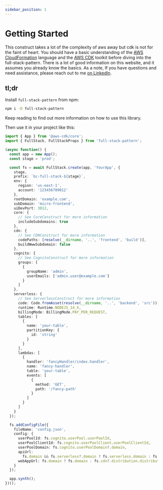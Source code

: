 ```yaml
---
sidebar_position: 1
---
```


# Getting Started

This construct takes a lot of the complexity of aws away but cdk is not for the faint of heart. You should have a basic understanding of the [AWS CloudFormation](https://aws.amazon.com/cloudformation/) language and the [AWS CDK](https://aws.amazon.com/cdk/) toolkit before diving into the full-stack-pattern. There is a lot of good information on this website, and it assumes you already know the basics. As a note, If you have questions and need assistance, please reach out to me [on LinkedIn](https://www.linkedin.com/in/matthew-keil/).

## tl;dr

Install `full-stack-pattern` from npm:

```bash
npm i -D full-stack-pattern
```

Keep reading to find out more information on how to use this library.

Then use it in your project like this:

```typescript
import { App } from '@aws-cdk/core';
import { FullStack, FullStackProps } from 'full-stack-pattern';

(async function() {
  const app = new App();
  const stage = 'prod';

  const fs = await FullStack.create(app, 'YourApp', {
    stage,
    prefix: `bc-full-stack-${stage}`,
    env: {
      region: 'us-east-1',
      account: '123456789012'
    },
    rootDomain: 'example.com',
    subDomain: 'micro-frontend',
    uiDevPort: 3012,
    core: {
      // See CoreConstruct for more information
      includeSubdomains: true
    },
    cdn: {
      // See CDNConstruct for more information
      codePaths: [resolve(__dirname, '..', 'frontend', 'build')],
      buildWwwSubdomain: false
    },
    cognito: {
      // See CognitoConstruct for more information
      groups: [
        {
          groupName: 'admin',
          userEmails: ['admin.user@example.com']
        }
      ]
    },
    serverless: {
      // See ServerlessConstruct for more information
      code: Code.fromAsset(resolve(__dirname, '..', 'backend', 'src')),
      runtime: Runtime.NODEJS_14_X,
      billingMode: BillingMode.PAY_PER_REQUEST,
      tables: [
        {
          name: 'your-table',
          partitionKey: {
            id: 'string'
          }
        }
      ],
      lambdas: [
        {
          handler: 'fancyHandler/index.handler',
          name: 'fancy-handler',
          table: 'your-table',
          events: [
            {
              method: 'GET',
              path: '/fancy-path'
            }
          ]
        }
      ]
    }
  });

  fs.addConfigFile({
    fileName: 'config.json',
    config: {
      userPoolId: fs.cognito.userPool.userPoolId,
      userPoolClientId: fs.cognito.userPoolClient.userPoolClientId,
      userPoolDomain: fs.cognito.userPoolDomain?.domain,
      apiUrl:
        fs.domain && fs.serverless?.domain ? fs.serverless.domain : fs.serverless?.api?.api.url,
      webAppUrl: fs.domain ? fs.domain : fs.cdn?.distribution.distributionDomainName
    }
  });

  app.synth();
})();
```
